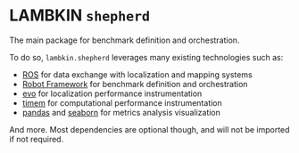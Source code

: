 # LAMBKIN `shepherd`

The main package for benchmark definition and orchestration.

To do so, `lambkin.shepherd` leverages many existing technologies such as:

- [ROS](https://www.ros.org/) for data exchange with localization and mapping systems
- [Robot Framework](https://robotframework.org/) for benchmark definition and orchestration
- [evo](https://michaelgrupp.github.io/evo/) for localization performance instrumentation
- [timem](https://timemory.readthedocs.io/en/develop/features.html#command-line-tools) for computational performance instrumentation
- [pandas](https://pandas.pydata.org/) and [seaborn](https://seaborn.pydata.org/) for metrics analysis visualization

And more. Most dependencies are optional though, and will not be imported if not required.
